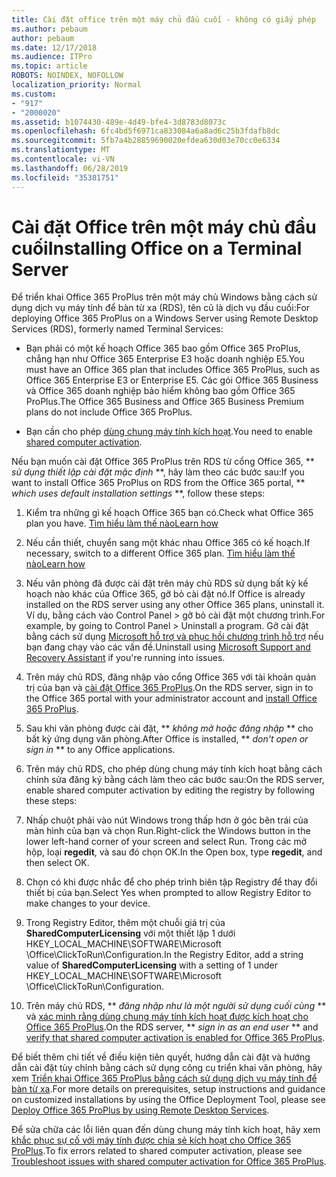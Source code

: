 ```yaml
---
title: Cài đặt office trên một máy chủ đầu cuối - không có giấy phép
ms.author: pebaum
author: pebaum
ms.date: 12/17/2018
ms.audience: ITPro
ms.topic: article
ROBOTS: NOINDEX, NOFOLLOW
localization_priority: Normal
ms.custom:
- "917"
- "2000020"
ms.assetid: b1074430-489e-4d49-bfe4-3d8783d8073c
ms.openlocfilehash: 6fc4bd5f6971ca833084a6a8ad6c25b3fdafb8dc
ms.sourcegitcommit: 5fb7a4b28859690020efdea630d03e70cc0e6334
ms.translationtype: MT
ms.contentlocale: vi-VN
ms.lasthandoff: 06/28/2019
ms.locfileid: "35381751"
---
```

# <a name="installing-office-on-a-terminal-server"></a><span data-ttu-id="172d1-102">Cài đặt Office trên một máy chủ đầu cuối</span><span class="sxs-lookup"><span data-stu-id="172d1-102">Installing Office on a Terminal Server</span></span>

<span data-ttu-id="172d1-103">Để triển khai Office 365 ProPlus trên một máy chủ Windows bằng cách sử dụng dịch vụ máy tính để bàn từ xa (RDS), tên cũ là dịch vụ đầu cuối:</span><span class="sxs-lookup"><span data-stu-id="172d1-103">For deploying Office 365 ProPlus on a Windows Server using Remote Desktop Services (RDS), formerly named Terminal Services:</span></span>
  
- <span data-ttu-id="172d1-104">Bạn phải có một kế hoạch Office 365 bao gồm Office 365 ProPlus, chẳng hạn như Office 365 Enterprise E3 hoặc doanh nghiệp E5.</span><span class="sxs-lookup"><span data-stu-id="172d1-104">You must have an Office 365 plan that includes Office 365 ProPlus, such as Office 365 Enterprise E3 or Enterprise E5.</span></span> <span data-ttu-id="172d1-105">Các gói Office 365 Business và Office 365 doanh nghiệp bảo hiểm không bao gồm Office 365 ProPlus.</span><span class="sxs-lookup"><span data-stu-id="172d1-105">The Office 365 Business and Office 365 Business Premium plans do not include Office 365 ProPlus.</span></span>

- <span data-ttu-id="172d1-106">Bạn cần cho phép [dùng chung máy tính kích hoạt](https://docs.microsoft.com/DeployOffice/overview-of-shared-computer-activation-for-office-365-proplus).</span><span class="sxs-lookup"><span data-stu-id="172d1-106">You need to enable [shared computer activation](https://docs.microsoft.com/DeployOffice/overview-of-shared-computer-activation-for-office-365-proplus).</span></span>

<span data-ttu-id="172d1-107">Nếu bạn muốn cài đặt Office 365 ProPlus trên RDS từ cổng Office 365, \*\* *sử dụng thiết lập cài đặt mặc định* \*\*, hãy làm theo các bước sau:</span><span class="sxs-lookup"><span data-stu-id="172d1-107">If you want to install Office 365 ProPlus on RDS from the Office 365 portal, \*\* *which uses default installation settings* \*\*, follow these steps:</span></span>
  
1. <span data-ttu-id="172d1-108">Kiểm tra những gì kế hoạch Office 365 bạn có.</span><span class="sxs-lookup"><span data-stu-id="172d1-108">Check what Office 365 plan you have.</span></span> [<span data-ttu-id="172d1-109">Tìm hiểu làm thế nào</span><span class="sxs-lookup"><span data-stu-id="172d1-109">Learn how</span></span>](https://docs.microsoft.com/office365/admin/admin-overview/what-subscription-do-i-have)

2. <span data-ttu-id="172d1-110">Nếu cần thiết, chuyển sang một khác nhau Office 365 có kế hoạch.</span><span class="sxs-lookup"><span data-stu-id="172d1-110">If necessary, switch to a different Office 365 plan.</span></span> [<span data-ttu-id="172d1-111">Tìm hiểu làm thế nào</span><span class="sxs-lookup"><span data-stu-id="172d1-111">Learn how</span></span>](https://docs.microsoft.com/office365/admin/subscriptions-and-billing/switch-to-a-different-plan)

3. <span data-ttu-id="172d1-112">Nếu văn phòng đã được cài đặt trên máy chủ RDS sử dụng bất kỳ kế hoạch nào khác của Office 365, gỡ bỏ cài đặt nó.</span><span class="sxs-lookup"><span data-stu-id="172d1-112">If Office is already installed on the RDS server using any other Office 365 plans, uninstall it.</span></span> <span data-ttu-id="172d1-113">Ví dụ, bằng cách vào Control Panel \> gỡ bỏ cài đặt một chương trình.</span><span class="sxs-lookup"><span data-stu-id="172d1-113">For example, by going to Control Panel \> Uninstall a program.</span></span> <span data-ttu-id="172d1-114">Gỡ cài đặt bằng cách sử dụng [Microsoft hỗ trợ và phục hồi chương trình hỗ trợ](https://aka.ms/SARA-OfficeUninstall-Alchemy) nếu bạn đang chạy vào các vấn đề.</span><span class="sxs-lookup"><span data-stu-id="172d1-114">Uninstall using [Microsoft Support and Recovery Assistant](https://aka.ms/SARA-OfficeUninstall-Alchemy) if you're running into issues.</span></span>

4. <span data-ttu-id="172d1-115">Trên máy chủ RDS, đăng nhập vào cổng Office 365 với tài khoản quản trị của bạn và [cài đặt Office 365 ProPlus](https://portal.office.com/OLS/MySoftware.aspx).</span><span class="sxs-lookup"><span data-stu-id="172d1-115">On the RDS server, sign in to the Office 365 portal with your administrator account and [install Office 365 ProPlus](https://portal.office.com/OLS/MySoftware.aspx).</span></span>

5. <span data-ttu-id="172d1-116">Sau khi văn phòng được cài đặt, \*\* *không mở hoặc đăng nhập* \*\* cho bất kỳ ứng dụng văn phòng.</span><span class="sxs-lookup"><span data-stu-id="172d1-116">After Office is installed, \*\* *don't open or sign in* \*\* to any Office applications.</span></span>

6. <span data-ttu-id="172d1-117">Trên máy chủ RDS, cho phép dùng chung máy tính kích hoạt bằng cách chỉnh sửa đăng ký bằng cách làm theo các bước sau:</span><span class="sxs-lookup"><span data-stu-id="172d1-117">On the RDS server, enable shared computer activation by editing the registry by following these steps:</span></span>

1. <span data-ttu-id="172d1-118">Nhấp chuột phải vào nút Windows trong thấp hơn ở góc bên trái của màn hình của bạn và chọn Run.</span><span class="sxs-lookup"><span data-stu-id="172d1-118">Right-click the Windows button in the lower left-hand corner of your screen and select Run.</span></span> <span data-ttu-id="172d1-119">Trong các mở hộp, loại **regedit**, và sau đó chọn OK.</span><span class="sxs-lookup"><span data-stu-id="172d1-119">In the Open box, type **regedit**, and then select OK.</span></span>

2. <span data-ttu-id="172d1-120">Chọn có khi được nhắc để cho phép trình biên tập Registry để thay đổi thiết bị của bạn.</span><span class="sxs-lookup"><span data-stu-id="172d1-120">Select Yes when prompted to allow Registry Editor to make changes to your device.</span></span>

3. <span data-ttu-id="172d1-121">Trong Registry Editor, thêm một chuỗi giá trị của **SharedComputerLicensing** với một thiết lập 1 dưới HKEY_LOCAL_MACHINE\SOFTWARE\Microsoft \Office\ClickToRun\Configuration.</span><span class="sxs-lookup"><span data-stu-id="172d1-121">In the Registry Editor, add a string value of **SharedComputerLicensing** with a setting of 1 under HKEY_LOCAL_MACHINE\SOFTWARE\Microsoft \Office\ClickToRun\Configuration.</span></span>

7. <span data-ttu-id="172d1-122">Trên máy chủ RDS, \*\* *đăng nhập như là một người sử dụng cuối cùng* \*\* và [xác minh rằng dùng chung máy tính kích hoạt được kích hoạt cho Office 365 ProPlus](https://docs.microsoft.com/DeployOffice/troubleshoot-issues-with-shared-computer-activation-for-office-365-proplus#verify-that-activation-for-office-365-proplus-succeeded).</span><span class="sxs-lookup"><span data-stu-id="172d1-122">On the RDS server, \*\* *sign in as an end user* \*\* and [verify that shared computer activation is enabled for Office 365 ProPlus](https://docs.microsoft.com/DeployOffice/troubleshoot-issues-with-shared-computer-activation-for-office-365-proplus#verify-that-activation-for-office-365-proplus-succeeded).</span></span>

<span data-ttu-id="172d1-123">Để biết thêm chi tiết về điều kiện tiên quyết, hướng dẫn cài đặt và hướng dẫn cài đặt tùy chỉnh bằng cách sử dụng công cụ triển khai văn phòng, hãy xem [Triển khai Office 365 ProPlus bằng cách sử dụng dịch vụ máy tính để bàn từ xa](https://docs.microsoft.com/DeployOffice/deploy-office-365-proplus-by-using-remote-desktop-services).</span><span class="sxs-lookup"><span data-stu-id="172d1-123">For more details on prerequisites, setup instructions and guidance on customized installations by using the Office Deployment Tool, please see [Deploy Office 365 ProPlus by using Remote Desktop Services](https://docs.microsoft.com/DeployOffice/deploy-office-365-proplus-by-using-remote-desktop-services).</span></span>
  
<span data-ttu-id="172d1-124">Để sửa chữa các lỗi liên quan đến dùng chung máy tính kích hoạt, hãy xem [khắc phục sự cố với máy tính được chia sẻ kích hoạt cho Office 365 ProPlus](https://docs.microsoft.com/DeployOffice/troubleshoot-issues-with-shared-computer-activation-for-office-365-proplus).</span><span class="sxs-lookup"><span data-stu-id="172d1-124">To fix errors related to shared computer activation, please see [Troubleshoot issues with shared computer activation for Office 365 ProPlus](https://docs.microsoft.com/DeployOffice/troubleshoot-issues-with-shared-computer-activation-for-office-365-proplus).</span></span>
  